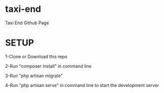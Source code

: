# taxi-end
Taxi End Github Page


# SETUP
1-Clone or Download this repo

2-Run "composer install" in command line

3-Run "php artisan migrate"

4-Run "php artisan serve" in command line to start the development server
